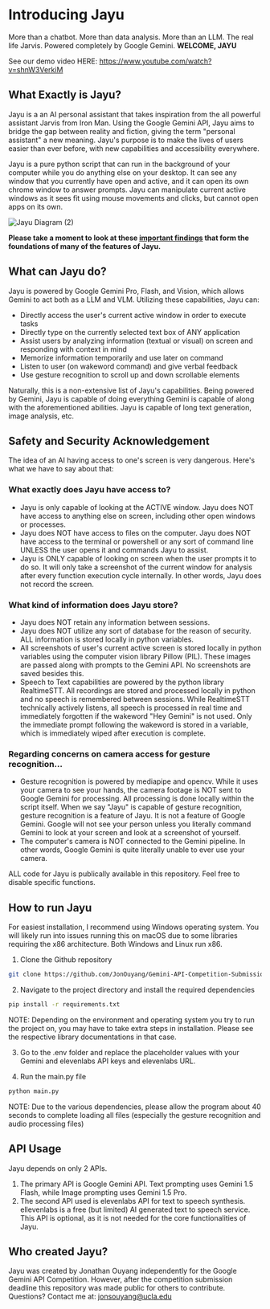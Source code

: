# Introducing Jayu

More than a chatbot. More than data analysis. More than an LLM. The real life Jarvis. Powered completely by Google Gemini. **WELCOME, JAYU**

See our demo video HERE: https://www.youtube.com/watch?v=shnW3VerkiM 

## What Exactly is Jayu?
Jayu is a an AI personal assistant that takes inspiration from the all powerful assistant Jarvis from Iron Man. Using the Google Gemini API, Jayu aims to bridge the gap between reality and fiction, giving the term "personal assistant" a new meaning. Jayu's purpose is to make the lives of users easier than ever before, with new capabilities and accessibility everywhere.

Jayu is a pure python script that can run in the background of your computer while you do anything else on your desktop. It can see any window that you currently have open and active, and it can open its own chrome window to answer prompts. Jayu can manipulate current active windows as it sees fit using mouse movements and clicks, but cannot open apps on its own.

![Jayu Diagram (2)](https://github.com/user-attachments/assets/d4545d47-3ece-438d-a891-a6d85d97fe22)

**Please take a moment to look at these [important findings](https://github.com/JonOuyang/Gemini-API-Competition-Submission/blob/main/PROJECT_NOTES.md) that form the foundations of many of the features of Jayu.**

## What can Jayu do?
Jayu is powered by Google Gemini Pro, Flash, and Vision, which allows Gemini to act both as a LLM and VLM. Utilizing these capabilities, Jayu can:
- Directly access the user's current active window in order to execute tasks
- Directly type on the currently selected text box of ANY application
- Assist users by analyzing information (textual or visual) on screen and responding with context in mind
- Memorize information temporarily and use later on command
- Listen to user (on wakeword command) and give verbal feedback
- Use gesture recognition to scroll up and down scrollable elements

Naturally, this is a non-extensive list of Jayu's capabilities. Being powered by Gemini, Jayu is capable of doing everything Gemini is capable of along with the aforementioned abilities. Jayu is capable of long text generation, image analysis, etc.

## Safety and Security Acknowledgement
The idea of an AI having access to one's screen is very dangerous. Here's what we have to say about that:

### What exactly does Jayu have access to?
- Jayu is only capable of looking at the ACTIVE window. Jayu does NOT have access to anything else on screen, including other open windows or processes. 
- Jayu does NOT have access to files on the computer. Jayu does NOT have access to the terminal or powershell or any sort of command line UNLESS the user opens it and commands Jayu to assist.
- Jayu is ONLY capable of looking on screen when the user prompts it to do so. It will only take a screenshot of the current window for analysis after every function execution cycle internally. In other words, Jayu does not record the screen.

### What kind of information does Jayu store?
- Jayu does NOT retain any information between sessions.
- Jayu does NOT utilize any sort of database for the reason of security. ALL information is stored locally in python variables.
- All screenshots of user's current active screen is stored locally in python variables using the computer vision library Pillow (PIL). These images are passed along with prompts to the Gemini API. No screenshots are saved besides this.
- Speech to Text capabilities are powered by the python library RealtimeSTT. All recordings are stored and processed locally in python and no speech is remembered between sessions. While RealtimeSTT technically actively listens, all speech is processed in real time and immediately forgotten if the wakeword "Hey Gemini" is not used. Only the immediate prompt following the wakeword is stored in a variable, which is immediately wiped after execution is complete.

### Regarding concerns on camera access for gesture recognition...
- Gesture recognition is powered by mediapipe and opencv. While it uses your camera to see your hands, the camera footage is NOT sent to Google Gemini for processing. All processing is done locally within the script itself. When we say "Jayu" is capable of gesture recognition, gesture recognition is a feature of Jayu. It is not a feature of Google Gemini. Google will not see your person unless you literally command Gemini to look at your screen and look at a screenshot of yourself.
- The computer's camera is NOT connected to the Gemini pipeline. In other words, Google Gemini is quite literally unable to ever use your camera.

ALL code for Jayu is publically available in this repository. Feel free to disable specific functions.

## How to run Jayu

For easiest installation, I recommend using Windows operating system. You will likely run into issues running this on macOS due to some libraries requiring the x86 architecture. Both Windows and Linux run x86.

1. Clone the Github repository
```bash
git clone https://github.com/JonOuyang/Gemini-API-Competition-Submission
```
2. Navigate to the project directory and install the required dependencies
```bash
pip install -r requirements.txt
```
NOTE: Depending on the environment and operating system you try to run the project on, you may have to take extra steps in installation. Please see the respective library documentations in that case.

3. Go to the .env folder and replace the placeholder values with your Gemini and elevenlabs API keys and elevenlabs URL. 

4. Run the main.py file
```bash
python main.py
```
NOTE: Due to the various dependencies, please allow the program about 40 seconds to complete loading all files (especially the gesture recognition and audio processing files)

## API Usage
Jayu depends on only 2 APIs.
1. The primary API is Google Gemini API. Text prompting uses Gemini 1.5 Flash, while Image prompting uses Gemini 1.5 Pro.
2. The second API used is elevenlabs API for text to speech synthesis. ellevenlabs is a free (but limited) AI generated text to speech service. This API is optional, as it is not needed for the core functionalities of Jayu.
 
## Who created Jayu?
Jayu was created by Jonathan Ouyang independently for the Google Gemini API Competition. However, after the competition submission deadline this repository was made public for others to contribute. 
Questions? Contact me at: jonsouyang@ucla.edu
